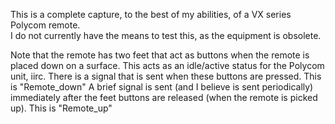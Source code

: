 This is a complete capture, to the best of my abilities, of a VX series Polycom remote.  
I do not currently have the means to test this, as the equipment is obsolete.

Note that the remote has two feet that act as buttons when the remote is placed down on a surface.
This acts as an idle/active status for the Polycom unit, iirc.
There is a signal that is sent when these buttons are pressed. This is "Remote_down"
A brief signal is sent (and I believe is sent periodically) immediately after the feet buttons are released (when the remote is picked up).
This is "Remote_up"
